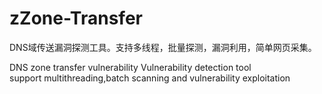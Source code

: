 # zZone-Transfer  
DNS域传送漏洞探测工具。支持多线程，批量探测，漏洞利用，简单网页采集。  
  
DNS zone transfer vulnerability Vulnerability detection tool  
support multithreading,batch scanning and vulnerability exploitation  
  
